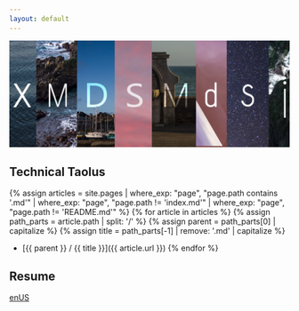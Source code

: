 ```yaml
---
layout: default
---
```



![xm](/assets/xmcover.png)



## Technical Taolus

{% assign articles = site.pages | where_exp: "page", "page.path contains '.md'" | where_exp: "page", "page.path != 'index.md'" | where_exp: "page", "page.path != 'README.md'" %}
{% for article in articles %}
{% assign path_parts = article.path | split: '/' %}
{% assign parent = path_parts[0] | capitalize %}
{% assign title = path_parts[-1] | remove: '.md' | capitalize %}
- [{{ parent }} / {{ title }}]({{ article.url }})
{% endfor %}



## Resume

[enUS](./resume/enUS.md)

<style>
    table {
        width:100%;    
    }
</style>
